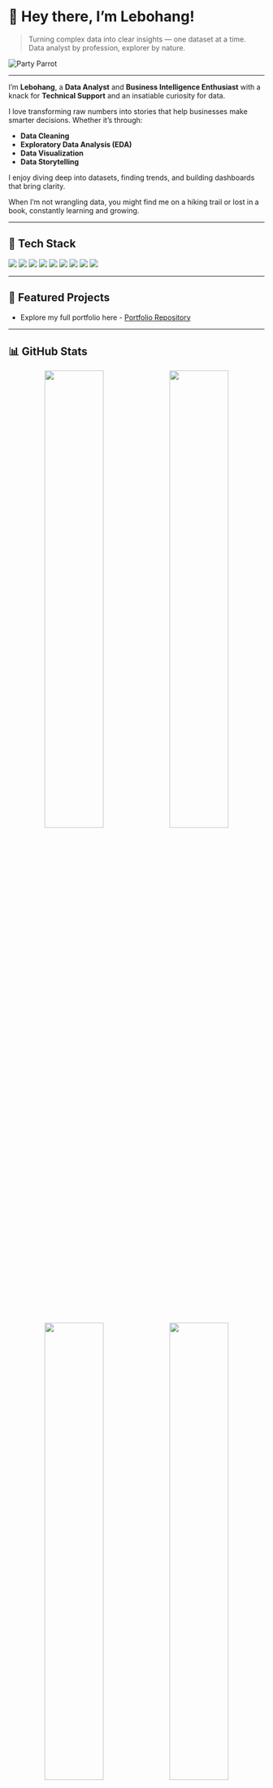 # 👋 Hey there, I’m Lebohang!

> Turning complex data into clear insights — one dataset at a time.  
> Data analyst by profession, explorer by nature.

![Party Parrot](https://cultofthepartyparrot.com/parrots/hd/parrot.gif)

---

I’m **Lebohang**, a **Data Analyst** and **Business Intelligence Enthusiast** with a knack for **Technical Support** and an insatiable curiosity for data.

I love transforming raw numbers into stories that help businesses make smarter decisions. Whether it’s through:

- **Data Cleaning**  
- **Exploratory Data Analysis (EDA)**  
- **Data Visualization**  
- **Data Storytelling**  

I enjoy diving deep into datasets, finding trends, and building dashboards that bring clarity.

When I’m not wrangling data, you might find me on a hiking trail or lost in a book, constantly learning and growing.

---

## 🔧 Tech Stack

<p align="left">
  <img src="https://img.shields.io/badge/SQL-4479A1?style=for-the-badge&logo=postgresql&logoColor=white"/>
  <img src="https://img.shields.io/badge/Python-FFD43B?style=for-the-badge&logo=python&logoColor=blue"/>
  <img src="https://img.shields.io/badge/Excel-217346?style=for-the-badge&logo=microsoft-excel&logoColor=white"/>
  <img src="https://img.shields.io/badge/Tableau-E97627?style=for-the-badge&logo=tableau&logoColor=white"/>
  <img src="https://img.shields.io/badge/Power%20BI-F2C811?style=for-the-badge&logo=powerbi&logoColor=black"/>
  <img src="https://img.shields.io/badge/R-276DC3?style=for-the-badge&logo=r&logoColor=white"/>
  <img src="https://img.shields.io/badge/HTML5-E34F26?style=for-the-badge&logo=html5&logoColor=white"/>
  <img src="https://img.shields.io/badge/CSS3-1572B6?style=for-the-badge&logo=css3&logoColor=white"/>
  <img src="https://img.shields.io/badge/JavaScript-F7DF1E?style=for-the-badge&logo=javascript&logoColor=black"/>
</p>

---

## 🚀 Featured Projects

- Explore my full portfolio here - [Portfolio Repository](https://github.com/Ratau-Lebohang/Lebohang-Analytics-Portfolio)

---

## 📊 GitHub Stats

<div align="center">

<!-- Most Used Languages -->
<img src="https://github-readme-stats.vercel.app/api/top-langs/?username=Ratau-Lebohang&layout=compact&theme=github_dark" width="48%" />

<!-- GitHub Stats Card -->
<img src="https://github-readme-stats.vercel.app/api?username=Ratau-Lebohang&show_icons=true&theme=github_dark&hide_border=true" width="48%" />

<br />

<!-- GitHub Streak -->
<img src="https://streak-stats.demolab.com?user=Ratau-Lebohang&theme=github-dark&hide_border=true" width="48%" />

<!-- GitHub Activity Graph -->
<img src="https://github-readme-activity-graph.cyclic.app/graph?username=Ratau-Lebohang&theme=github-dark&hide_border=true" width="48%" />

</div>

---

## 📬 Connect with Me

[![LinkedIn](https://img.shields.io/badge/-LinkedIn-0077B5?style=flat-square&logo=linkedin&logoColor=white)](https://linkedin.com/in/lebohang-r-16067124b)  
[![Gmail](https://img.shields.io/badge/-Gmail-D14836?style=flat-square&logo=gmail&logoColor=white)](mailto:rataulebohang8@gmail.com)

---

Thank you for stopping by — let’s build something awesome together! 🚀
